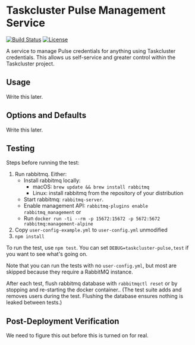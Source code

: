Taskcluster Pulse Management Service
====================================

[![Build Status](https://travis-ci.org/taskcluster/taskcluster-pulse.svg?branch=master)](https://travis-ci.org/taskcluster/taskcluster-pulse)
[![License](https://img.shields.io/badge/license-MPL%202.0-orange.svg)](http://mozilla.org/MPL/2.0)

A service to manage Pulse credentials for anything using
Taskcluster credentials. This allows us self-service and
greater control within the Taskcluster project.

Usage
-----

Write this later.

Options and Defaults
--------------------

Write this later.

Testing
-------

Steps before running the test:

1. Run rabbitmq.  Either:
    * Install rabbitmq locally:
       * macOS: `brew update && brew install rabbitmq`
       * Linux: install rabbitmq from the repository of your distribution
    * Start rabbitmq: `rabbitmq-server`.
    * Enable management API: `rabbitmq-plugins enable rabbitmq_management`
   or
    * Run `docker run -ti --rm -p 15672:15672 -p 5672:5672 rabbitmq:management-alpine`
1. Copy `user-config-example.yml` to `user-config.yml` unmodified
1. `npm install`

To run the test, use `npm test`. You can set `DEBUG=taskcluster-pulse,test` if you want to
see what's going on.

Note that you can run the tests with no `user-config.yml`, but most are skipped because they
require a RabbitMQ instance.

After each test, flush rabbitmq database with `rabbitmqctl reset` or by
stopping and re-starting the docker container.. (The test suite adds and
removes users during the test. Flushing the database ensures nothing is leaked
between tests.)

## Post-Deployment Verification

We need to figure this out before this is turned on for real.
